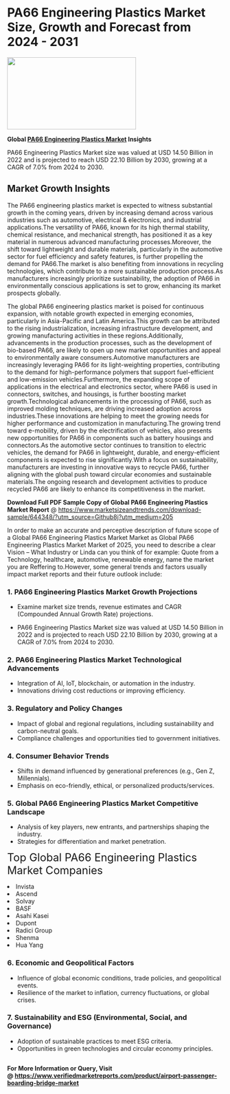 <H1>PA66 Engineering Plastics Market Size, Growth and Forecast from 2024 - 2031</H1><img class="aligncenter size-medium wp-image-584254" src="https://thirdeyenews.in/wp-content/uploads/2024/09/Global-Market-Research-300x168.jpeg" alt="" width="300" height="168" /><p><strong>Global&nbsp;<a href="https://www.marketsizeandtrends.com/download-sample/644348/?utm_source=Github8j?utm_medium=205">PA66 Engineering Plastics Market</a> Insights</strong></p><p>PA66 Engineering Plastics Market size was valued at USD 14.50 Billion in 2022 and is projected to reach USD 22.10 Billion by 2030, growing at a CAGR of 7.0% from 2024 to 2030.</p><p><h2>Market Growth Insights</h2> <p>The PA66 engineering plastics market is expected to witness substantial growth in the coming years, driven by increasing demand across various industries such as automotive, electrical & electronics, and industrial applications.The versatility of PA66, known for its high thermal stability, chemical resistance, and mechanical strength, has positioned it as a key material in numerous advanced manufacturing processes.Moreover, the shift toward lightweight and durable materials, particularly in the automotive sector for fuel efficiency and safety features, is further propelling the demand for PA66.The market is also benefiting from innovations in recycling technologies, which contribute to a more sustainable production process.As manufacturers increasingly prioritize sustainability, the adoption of PA66 in environmentally conscious applications is set to grow, enhancing its market prospects globally.</p> <p>The global PA66 engineering plastics market is poised for continuous expansion, with notable growth expected in emerging economies, particularly in Asia-Pacific and Latin America.This growth can be attributed to the rising industrialization, increasing infrastructure development, and growing manufacturing activities in these regions.Additionally, advancements in the production processes, such as the development of bio-based PA66, are likely to open up new market opportunities and appeal to environmentally aware consumers.Automotive manufacturers are increasingly leveraging PA66 for its light-weighting properties, contributing to the demand for high-performance polymers that support fuel-efficient and low-emission vehicles.Furthermore, the expanding scope of applications in the electrical and electronics sector, where PA66 is used in connectors, switches, and housings, is further boosting market growth.Technological advancements in the processing of PA66, such as improved molding techniques, are driving increased adoption across industries.These innovations are helping to meet the growing needs for higher performance and customization in manufacturing.The growing trend toward e-mobility, driven by the electrification of vehicles, also presents new opportunities for PA66 in components such as battery housings and connectors.As the automotive sector continues to transition to electric vehicles, the demand for PA66 in lightweight, durable, and energy-efficient components is expected to rise significantly.With a focus on sustainability, manufacturers are investing in innovative ways to recycle PA66, further aligning with the global push toward circular economies and sustainable materials.The ongoing research and development activities to produce recycled PA66 are likely to enhance its competitiveness in the market.<p><span class=""><strong>Download Full PDF Sample Copy of Global PA66 Engineering Plastics Market Report</strong> @ <a href="https://www.marketsizeandtrends.com/download-sample/644348/?utm_source=Github8j?utm_medium=205" target="_blank">https://www.marketsizeandtrends.com/download-sample/644348/?utm_source=Github8j?utm_medium=205</a></span></p><p>In order to make an accurate and perceptive description of future scope of a Global&nbsp;PA66 Engineering Plastics Market Market as Global&nbsp;PA66 Engineering Plastics Market Market of 2025, you need to describe a clear Vision &ndash; What Industry or Linda can you think of for example: Quote from a Technology, healthcare, automotive, renewable energy, name the market you are Reffering to.However, some general trends and factors usually impact market reports and their future outlook include:</p><h3>1.&nbsp;<strong>PA66 Engineering Plastics Market Growth Projections</strong></h3><ul><li>Examine market size trends, revenue estimates and CAGR (Compounded Annual Growth Rate) projections.</li><li><p>PA66 Engineering Plastics Market size was valued at USD 14.50 Billion in 2022 and is projected to reach USD 22.10 Billion by 2030, growing at a CAGR of 7.0% from 2024 to 2030.</p></li></ul><h3>2.&nbsp;<strong>PA66 Engineering Plastics Market Technological Advancements</strong></h3><ul><li>Integration of AI, IoT, blockchain, or automation in the industry.</li><li>Innovations driving cost reductions or improving efficiency.</li></ul><h3>3.&nbsp;<strong>Regulatory and Policy Changes</strong></h3><ul><li>Impact of global and regional regulations, including sustainability and carbon-neutral goals.</li><li>Compliance challenges and opportunities tied to government initiatives.</li></ul><h3>4.&nbsp;<strong>Consumer Behavior Trends</strong></h3><ul><li>Shifts in demand influenced by generational preferences (e.g., Gen Z, Millennials).</li><li>Emphasis on eco-friendly, ethical, or personalized products/services.</li></ul><h3>5.&nbsp;<strong>Global PA66 Engineering Plastics Market Competitive Landscape</strong></h3><ul><li>Analysis of key players, new entrants, and partnerships shaping the industry.</li><li>Strategies for differentiation and market penetration.</li></ul><p data-pm-slice="1 1 []"><span style="color: inherit; font-family: inherit; font-size: 25px;">Top Global PA66 Engineering Plastics Market Companies</span></p><div class="" data-test-id=""><p><li> Invista</li><li> Ascend</li><li> Solvay</li><li> BASF</li><li> Asahi Kasei</li><li> Dupont</li><li> Radici Group</li><li> Shenma</li><li> Hua Yang</li></p></div><h3>6.&nbsp;<strong>Economic and Geopolitical Factors</strong></h3><ul><li>Influence of global economic conditions, trade policies, and geopolitical events.</li><li>Resilience of the market to inflation, currency fluctuations, or global crises.</li></ul><h3>7.&nbsp;<strong>Sustainability and ESG (Environmental, Social, and Governance)</strong></h3><ul><li>Adoption of sustainable practices to meet ESG criteria.</li><li>Opportunities in green technologies and circular economy principles.</li></ul><h2><strong style="font-size: 14px;">For More Information or Query, Visit @&nbsp;</strong><a style="background-color: #ffffff; font-size: 14px;" href="https://www.marketsizeandtrends.com/report/pa66-engineering-plastics-market/" target="_blank">https://www.verifiedmarketreports.com/product/airport-passenger-boarding-bridge-market</a></h2>